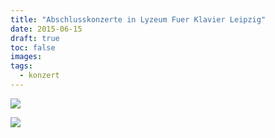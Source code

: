 ```yaml
---
title: "Abschlusskonzerte in Lyzeum Fuer Klavier Leipzig"
date: 2015-06-15
draft: true
toc: false
images:
tags: 
  - konzert
---
```


![](/images/201506-abschlusskonzert-juni-small.jpg)

![](/images/201506-abschlusskonzert-juni-nach-dem-konzert.jpg)


